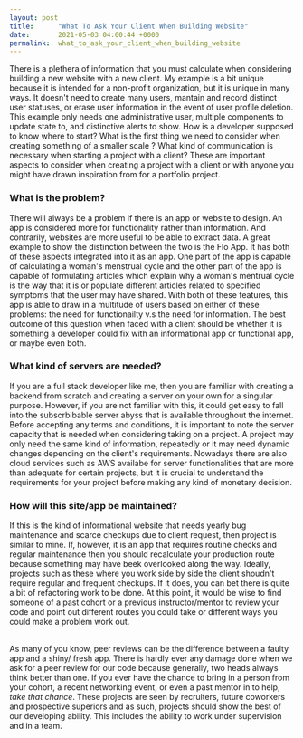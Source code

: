 ```yaml
---
layout: post
title:      "What To Ask Your Client When Building Website"
date:       2021-05-03 04:00:44 +0000
permalink:  what_to_ask_your_client_when_building_website
---
```



There is a plethera of information that you must calculate when considering building a new website with a new client. My example is a bit unique because it is intended for a non-profit organization, but it is unique in many ways. It doesn't need to create many users, mantain and record distinct user statuses, or erase user information in the event of user profile deletion. This example only needs one administrative user, multiple components to update state to, and distinctive alerts to show. How is a developer supposed to know where to start? What is the first thing we need to consider when creating something of a smaller scale ? What kind of communication is necessary when starting a project with a client? These are important aspects to consider when creating a project with a client or with anyone you might have drawn inspiration from for a portfolio project.
### What is the problem?
There will always be a problem if there is an app or website to design. An app is considered more for functionality rather than information. And contrarily, websites are more useful to be able to extract data. A great example to show the distinction between the two is the Flo App. It has both of these aspects integrated into it as an app. One part of the app is capable of calculating a woman's menstrual cycle and the other part of the app is capable of formulating articles which explain why a woman's mentrual cycle is the way that it is or populate different articles related to specified symptoms that the user may have shared. With both of these features, this app is able to draw in a multitude of users based on either of these problems: the need for functionailty v.s the need for information. The best outcome of this question when faced with a client should be whether it is something a developer could fix with an informational app or functional app, or maybe even both.
### What kind of servers are needed?
If you are a full stack developer like me, then you are familiar with creating a backend from scratch and creating a server on your own for a singular purpose. However, if you are not familiar with this, it could get easy to fall into the subscrbibable server abyss that is available throughout the internet. Before accepting any terms and conditions, it is important to note the server capacity that is needed when considering taking on a project. A project may only need the same kind of information, repeatedly or it may need dynamic changes depending on the client's requirements. Nowadays there are also cloud services such as AWS availabe for server functionalities that are more than adequate for certain projects, but it is crucial to understand the requirements for your project before making any kind of monetary decision. 
### How will this site/app be maintained?
If this is the kind of informational website that needs yearly bug maintenance and scarce checkups due to client request, then project is similar to mine. If, however, it is an app that requires routine checks and regular maintenance then you should recalculate your production route because something may have beek overlooked along the way. Ideally, projects such as these where you work side by side the client shoudn't require regular and frequent checkups. If it does, you can bet there is quite a bit of refactoring work to be done. At this point, it would be wise to find someone of a past cohort or a previous instructor/mentor to review your code and point out different routes you could take or different ways you could make a problem work out. <br/><br/>

As many of you know, peer reviews can be the difference between a faulty app and a shiny/ fresh app. There is hardly ever any damage done when we ask for a peer review for our code because generally, two heads always think better than one. If you ever have the chance to bring in a person from your cohort, a recent networking event, or even a past mentor in to help, *take that chance*. These projects are seen by recruiters, future coworkers and prospective superiors and as such, projects should show the best of our developing ability. This includes the ability to work under supervision and in a team. 
